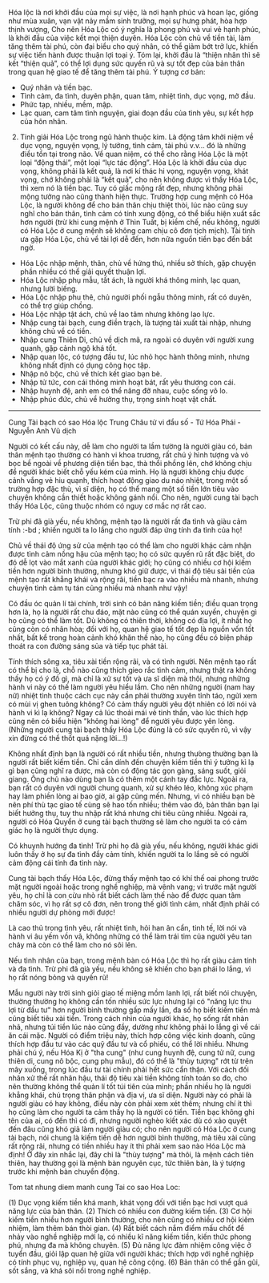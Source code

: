 Hóa lộc là nơi khởi đầu của mọi sự việc, là nơi hạnh phúc và hoan lạc, giống như mùa xuân, vạn vật nảy mầm sinh trưởng, mọi sự hưng phát, hòa hợp thịnh vượng, Cho nên Hóa Lộc có ý nghĩa là phong phú và vui vẻ hạnh phúc, là khởi đầu của việc kết mọi thiện duyên. Hóa Lộc còn chủ về tiền tài, làm tăng thêm tài phú, còn đại biểu cho quý nhân, có thể giảm bớt trở lực, khiến sự việc tiến hành được thuận lợi toại ý. Tóm lại, khởi đầu là “thiện nhân thì sẽ kết “thiện quả”, có thể lợi dụng sức quyến rũ và sự tốt đẹp của bản thân trong quan hệ giao tế để tăng thêm tài phú.
Ý tượng cơ bản:
- Quý nhân và tiền bạc.
- Tình cảm, đa tình, duyên phận, quan tâm, nhiệt tình, dục vọng, mở đầu.
- Phức tạp, nhiều, mềm, mập.
- Lạc quan, cam tâm tình nguyện, giai đoạn đầu của tình yêu, sự kết hợp của hôn nhân.

2. Tinh giải
   Hóa Lộc trong ngũ hành thuộc kim. Là động tâm khởi niệm về dục vọng, nguyện vọng, lý tưởng, tình cảm, tài phú v.v… đó là những điều tồn tại trong não. Về quan niệm, có thể cho rằng Hóa Lộc là một loại “động thái”, một loại “lực tác động”.
   Hóa Lộc là khởi đầu của dục vọng, không phải là kết quả, là nơi kí thác hi vọng, nguyện vọng, khát vọng, chớ không phải là “kết quả”, cho nên không được vì thấy Hóa Lộc, thì xem nó là tiền bạc. Tuy có giấc mộng rất đẹp, nhưng không phải mộng tưởng nào cũng thành hiện thực. Trường hợp cung mệnh có Hóa Lộc, là người không để cho bản thân chịu thiệt thòi, lúc nào cũng suy nghĩ cho bản thân, tình cảm có tính xung động, có thể biểu hiện xuất sắc hơn người (trừ khi cung mệnh ở Thìn Tuất, bị kiềm chế, nếu không, người có Hóa Lộc ở cung mệnh sẽ không cam chịu cô đơn tịch mịch).
   Tài tinh ưa gặp Hóa Lộc, chủ về tài lợi dễ đến, hơn nữa nguồn tiền bạc đến bất ngờ.

- Hóa Lộc nhập mệnh, thân, chủ về hứng thú, nhiều sở thích, gặp chuyện phần nhiều có thể giải quyết thuận lợi.
- Hóa Lộc nhập phụ mẫu, tất ách, là người khá thông minh, lạc quan, nhưng lười biếng.
- Hóa Lộc nhập phu thê, chủ người phối ngẫu thông minh, rất có duyên, có thể trợ giúp chồng.
- Hóa Lộc nhập tật ách, chủ về lao tâm nhưng không lao lực.
- Nhập cung tài bạch, cung điền trạch, là tượng tài xuất tài nhập, nhưng không chủ về có tiền.
- Nhập cung Thiên Di, chủ về dịch mã, ra ngoài có duyên với người xung quanh, gặp cảnh ngộ khá tốt.
- Nhập quan lộc, có tượng đầu tư, lúc nhỏ học hành thông minh, nhưng không nhất định có dụng công học tập.
- Nhập nô bộc, chủ về thích kết giao bạn bè.
- Nhập tử tức, con cái thông minh hoạt bát, rất yêu thương con cái.
- Nhập huynh đệ, anh em có thể nâng đỡ nhau, cuộc sống vô lo.
- Nhập phúc đức, chủ về hưởng thụ, trọng sinh hoạt vật chất.

-----------


Cung Tài bạch có sao Hóa lộc
Trung Châu tử vi đẩu số - Tứ Hóa Phái - Nguyễn Anh Vũ dịch


Người có kết cấu này, dễ làm cho người ta lầm tường là người giàu có, bản thân mệnh tạo thường có hành vi khoa trương, rất chú ý hình tượng và vỏ bọc bề ngoài về phương diện tiền bạc, thà thổi phồng lên, chớ không chịu để người khác biết chỗ yếu kém của mình. Họ là người không chịu được cảnh vắng vẻ hiu quạnh, thích hoạt động giao du náo nhiệt, trong một số trường hợp đặc thù, vì sĩ diện, họ có thể mang một số tiền lớn tiêu vào chuyện không cần thiết hoặc không gánh nổi. Cho nên, người cung tài bạch thấy Hóa Lộc, cũng thuộc nhóm có nguy cơ mắc nợ rất cao.

Trừ phi đã già yếu, nếu không, mệnh tạo là người rất đa tình và giàu cảm tính :-bd ; khiến người ta lo lắng cho người đáp ứng tính đa tình của họ!

Chủ về thái độ ứng sử của mệnh tạo có thể làm cho người khác cảm nhận được tình cảm nồng hậu của mệnh tạo; họ có sức quyến rũ rất đặc biệt, do đó dễ lọt vào mắt xanh của người khác giới; họ cũng có nhiều cơ hội kiếm tiền hơn người bình thường, nhưng khó giữ được, vì thái độ tiêu sài tiền của mệnh tạo rất khẳng khái và rộng rãi, tiền bạc ra vào nhiều mà nhanh, nhưng chuyện tình cảm tụ tán cũng nhiều mà nhanh như vậy!


Có đầu óc quản lí tài chính, trời sinh có bản năng kiếm tiền; điều quan trọng hơn là, họ là người rất chu đáo, mặt nào cũng có thể quán xuyến, chuyện gì họ cũng có thể làm tốt. Dù không có thiên thời, không có địa lợi, ít nhất họ cũng còn có nhân hòa; đối với họ, quan hệ giao tế tốt đẹp là nguồn vốn tốt nhất, bất kể trong hoàn cảnh khó khăn thế nào, họ cũng đều có biện pháp thoát ra con đường sáng sủa và tiếp tục phát tài.


Tính thích sông xa, tiêu xài tiền rộng rãi, và có tình người. Nên mệnh tạo rất có thể bị cho là, chỗ nào cũng thích gieo rắc tình cảm, nhưng thật ra không thấy họ có ý đồ gì, mà chỉ là xử sự tốt và ưa sĩ diện mà thôi, nhưng những hành vi này có thế làm người yêu hiểu lầm. Cho nên những người (nam hay nữ) nhiệt tình thuộc cách cục này cần phải thường xuyên tỉnh táo, ngửi xem có mùi vị ghen tuông không? Có cảm thấy người yêu đột nhiên có lời nói và hành vi kì lạ không? Ngay cả lúc thoải mái vẻ tinh thần, vào lúc thích hợp cũng nên có biểu hiện "không hai lòng" để người yêu được yên lòng. (Những người cung tài bạch thấy Hóa Lộc đúng là có sức quyến rũ, vì vậy xin đừng có thề thốt quá nặng lời...!)


Không nhất định bạn là người có rất nhiều tiền, nhưng thưòng thường bạn là người rất biết kiếm tiền. Chỉ cần dính đến chuyện kiếm tiền thì ý tưởng kì lạ gì bạn cũng nghĩ ra được, mà còn có động tác gọn gàng, sáng suốt, giỏi giang. Ông chủ nào dùng bạn là có thêm một cánh tay đắc lực. Ngoài ra, bạn rất có duyên với người chung quanh, xử sự khéo léo, không xúc phạm hay làm phiền lòng ai bao giờ, ai gặp cũng mến. Nhưng, vì có nhiều bạn bè nên phí thù tạc giao tế cùng sẽ hao tốn nhiều; thêm vào đó, bản thân bạn lại biết hưởng thụ, tuy thu nhập rất khá nhưng chi tiêu cũng nhiều. Ngoài ra, người có Hóa Quyển ở cung tài bạch thường sẽ làm cho người ta có cảm giác họ là người thực dụng.


Có khuynh hướng đa tình! Trừ phi họ đã già yếu, nếu không, người khác giới luôn thấy ở họ sự đa tình đầy cảm tính, khiến người ta lo lắng sẽ có người cảm động cái tính đa tình này.


Cung tài bạch thấy Hóa Lộc, đừng thấy mệnh tạo có khí thế oai phong trước mặt người ngoài hoặc trong nghề nghiệp, mà vênh vang; vì trước mặt người yêu, họ chỉ là con cừu nhò rất biết cách làm thế nào để được quan tâm chăm sóc, vì họ rất sợ cô đơn, nên trong thế giới tình cảm, nhất định phải có nhiều người dự phòng mới được!


Là cao thủ trong tình yêu, rất nhiệt tình, hỏi han ân cẩn, tinh tế, lời nói và hành vi âu yếm vồn vã, không những có thể làm trái tim của người yêu tan chảy mà còn có thể làm cho nó sôi lên.



Nếu tình nhân của bạn, trong mệnh bàn có Hóa Lộc thì họ rất giàu cảm tính và đa tình. Trừ phi đã già yếu, nếu không sẽ khiến cho bạn phái lo lắng, vì họ rất nóng bỏng và quyến rũ!



Mẫu người này trời sinh giỏi giao tế miệng mồm lanh lợi, rất biết nói chuyện, thường thường họ không cần tốn nhiều sức lực nhưng lại có "năng lực thu lợi từ đầu tư" hơn người bình thường gấp mấy lần, đa số họ biết kiếm tiền mà cũng biết tiêu xài tiền. Trong cách nhìn của người khác, họ sống rất nhàn nhã, nhưng túi tiền lúc nào cũng đầy, dường như không phải lo lắng gì về cái ăn cái mặc. Người có điểm triệu này, thích hợp công việc kinh doanh, cũng thích hợp đầu tư vào các quỹ đầu tư và cổ phiếu, có thể lời nhiều. Nhưng phải chú ý, nếu Hóa Kị ở "tha cung" (như cung huynh đệ, cung tử nữ, cung thiên di, cung nô bộc, cung phụ mẫu), đó có thể là "thùy tượng" rớt từ trên mây xuống, trong lúc đầu tư tài chính phải hết sức cẩn thận.
Với cách đối nhân xử thế rất nhân hậu, thái độ tiêu xài tiền không tính toán so đo, cho nên thường không thể quản lí tốt túi tiên của mình; phần nhiều họ là người khẳng khái, chú trọng thân phận và địa vị, ưa sĩ diện. Người này có phải là người giàu có hay không, điều này còn phải xem xét thêm; nhưng chí ít thì họ cũng làm cho người ta cảm thấy họ là người có tiền. Tiền bạc không ghi tên của ai, có đến thì có đi, nhưng người nghèo kiết xác dù có xảo quyệt đến đâu cũng khó giả làm người giàu có; cho nên người có Hóa Lộc ở cung tài bạch, nói chung là kiếm tiến dễ hơn người bình thường, mà tiêu xài cũng rất rộng rãi, nhưng có tiền nhiều hay ít thì phải xem sao nào Hóa Lộc mà định! Ở đây xin nhắc lại, đây chỉ là "thùy tượng" mà thôi, là mệnh cách tiên thiên, hay thường gọi là mệnh bàn nguyên cục, tức thiên bàn, là ý tượng trước khi mệnh bàn chuyển động.


Tom tat nhung diem manh cung Tai co sao Hoa Loc:

(1) Dục vọng kiếm tiền khá manh, khát vọng đối với tiền bạc hơi vượt quá năng lực của bản thân.
(2) Thích có nhiều con đường kiếm tiền.
(3) Cơ hội kiếm tiền nhiều hơn người bình thường, cho nên cũng có nhiều cơ hội kiêm nhiệm, làm thêm bán thòi gian.
(4) Rất biết cách nắm điểm mấu chốt để nhảy vào nghề nghiệp mới lạ, có nhiều kĩ năng kiếm tiền, kiến thức phong phú, nhưng đa mà không chuyên.
(5) Đủ năng lực đảm nhiệm công việc ở tuyển đầu, giỏi lập quan hệ giữa với người khác; thích hợp với nghề nghiệp có tính phục vụ, nghiệp vụ, quan hệ công cộng.
(6) Bản thân có thể gần gũi, sốt sắng, và khá sôi nổi trong nghề nghiệp.